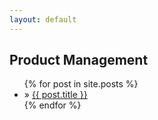 ```yaml
---
layout: default
---
```

<html lang="en">
<head>
    <meta charset="utf-8">
    <meta name="viewport" content="width=device-width, initial-scale=1.0">
    <link href="https://fonts.googleapis.com/css?family=Dosis:400,500,600,700" rel="stylesheet">
    <link rel="stylesheet" href="{{ '/assets/css/custom.css' | relative_url }}">
    <link rel="stylesheet" href="{{ '/assets/css/screen.css' | relative_url }}">
</head>
<body>
    <h2>Product Management</h2>
    <ul class = "posts">
        {% for post in site.posts %}
        <li>
            <span>&raquo; </span> <a href="{{ post.url }}">{{ post.title }}</a>
        </li>
        {% endfor %}
    </ul>
</body>
</html>

